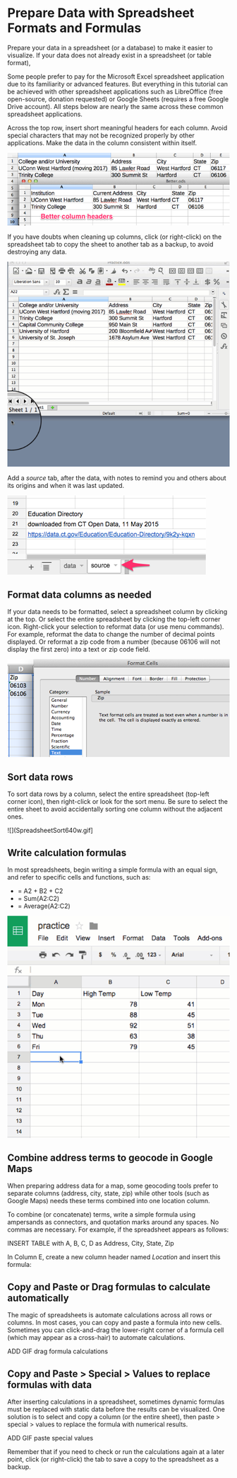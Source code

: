 # Prepare Data with Spreadsheet Formats and Formulas

Prepare your data in a spreadsheet (or a database) to make it easier to visualize. If your data does not already exist in a spreadsheet (or table format),

Some people prefer to pay for the Microsoft Excel spreadsheet application due to its familiarity or advanced features. But everything in this tutorial can be achieved with other spreadsheet applications such as LibreOffice (free open-source, donation requested) or Google Sheets (requires a free Google Drive account). All steps below are nearly the same across these common spreadsheet applications.

Across the top row, insert short meaningful headers for each column. Avoid special characters that may not be recognized properly by other applications. Make the data in the column consistent within itself.

![](SpreadsheetBetterColumnHeaders.png)

If you have doubts when cleaning up columns, click (or right-click) on the spreadsheet tab to copy the sheet to another tab as a backup, to avoid destroying any data.

![](SpreadsheetCopySheet640w.gif)

Add a *source* tab, after the data, with notes to remind you and others about its origins and when it was last updated.

![](SpreadsheetSourceTab.png)

## Format data columns as needed

If your data needs to be formatted, select a spreadsheet column by clicking at the top. Or select the entire spreadsheet by clicking the top-left corner icon. Right-click your selection to reformat data (or use menu commands). For example, reformat the data to change the number of decimal points displayed. Or reformat a zip code from a number (because 06106 will not display the first zero) into a text or zip code field.

![](SpreadsheetFormatZipAsText.png)

## Sort data rows

To sort data rows by a column, select the entire spreadsheet (top-left corner icon), then right-click or look for the sort menu. Be sure to select the entire sheet to avoid accidentally sorting one column without the adjacent ones.

![](SpreadsheetSort640w.gif]

## Write calculation formulas

In most spreadsheets, begin writing a simple formula with an equal sign, and refer to specific cells and functions, such as:

- = A2 + B2 + C2
- = Sum(A2:C2)
- = Average(A2:C2)

![](SpreadsheetFormula640w.gif)

## Combine address terms to geocode in Google Maps

When preparing address data for a map, some geocoding tools prefer to separate columns (address, city, state, zip) while other tools (such as Google Maps) needs these terms combined into one location column.

To combine (or concatenate) terms, write a simple formula using ampersands as connectors, and quotation marks around any spaces. No commas are necessary. For example, if the spreadsheet appears as follows:

INSERT TABLE with A, B, C, D as Address, City, State, Zip

In Column E, create a new column header named *Location* and insert this formula:



## Copy and Paste or Drag formulas to calculate automatically

The magic of spreadsheets is automate calculations across all rows or columns. In most cases, you can copy and paste a formula into new cells. Sometimes you can click-and-drag the lower-right corner of a formula cell (which may appear as a cross-hair) to automate calculations.

ADD GIF drag formula calculations

## Copy and Paste > Special > Values to replace formulas with data

After inserting calculations in a spreadsheet, sometimes dynamic formulas must be replaced with static data before the results can be visualized. One solution is to select and copy a column (or the entire sheet), then paste > special > values to replace the formula with numerical results.

ADD GIF paste special values

Remember that if you need to check or run the calculations again at a later point, click (or right-click) the tab to save a copy to the spreadsheet as a backup.
